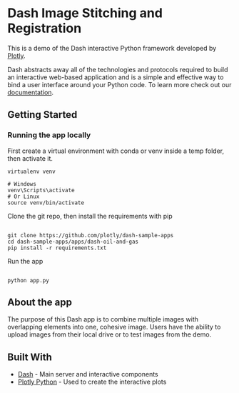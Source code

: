 # Dash Image Stitching and Registration
This is a demo of the Dash interactive Python framework developed by [Plotly](https://plot.ly/).

Dash abstracts away all of the technologies and protocols required to build an interactive web-based application and is a simple and effective way to bind a user interface around your Python code. To learn more check out our [documentation](https://plot.ly/dash).

## Getting Started

### Running the app locally

First create a virtual environment with conda or venv inside a temp folder, then activate it.

```
virtualenv venv

# Windows
venv\Scripts\activate
# Or Linux
source venv/bin/activate

```

Clone the git repo, then install the requirements with pip

```

git clone https://github.com/plotly/dash-sample-apps
cd dash-sample-apps/apps/dash-oil-and-gas
pip install -r requirements.txt

```

Run the app

```

python app.py

```

## About the app

The purpose of this Dash app is to combine multiple images with overlapping elements into one, cohesive image. Users have the ability to upload images from their local drive or to test images from the demo.

## Built With

- [Dash](https://dash.plot.ly/) - Main server and interactive components
- [Plotly Python](https://plot.ly/python/) - Used to create the interactive plots
